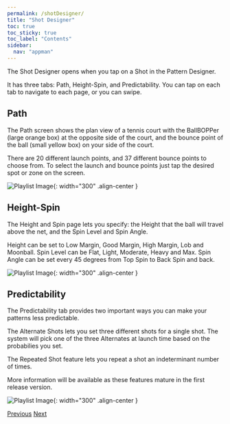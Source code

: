 ```yaml
---
permalink: /shotDesigner/
title: "Shot Designer"
toc: true
toc_sticky: true
toc_label: "Contents"
sidebar:
  nav: "appman"
---
```


The Shot Designer opens when you tap on a Shot in the Pattern Designer. 

It has three tabs: Path, Height-Spin, and Predictability. You can tap on each tab to navigate to each page, or you can swipe.

## Path
The Path screen shows the plan view of a tennis court with the BallBOPPer (large orange box) at the opposite side of the court, and the bounce point of the ball (small yellow box) on your side of the court. 

There are 20 different launch points, and 37 different bounce points to choose from. To select the launch and bounce points just tap the desired spot or zone on the screen.

![Playlist Image](../assets/images/ShotPath.jpg){: width="300" .align-center }

## Height-Spin

The Height and Spin page lets you specify: the Height that the ball will travel above the net, and the Spin Level and Spin Angle. 

Height can be set to Low Margin, Good Margin, High Margin, Lob and Moonball. Spin Level can be Flat, Light, Moderate, Heavy and Max. Spin Angle can be set every 45 degrees from Top Spin to Back Spin and back.

![Playlist Image](../assets/images/ShotHeightSpin.jpg){: width="300" .align-center }

## Predictability

The Predictability tab provides two important ways you can make your patterns less predictable. 

The Alternate Shots lets you set three different shots for a single shot. The system will pick one of the three Alternates at launch time based on the probabilies you set. 

The Repeated Shot feature lets you repeat a shot an indeterminant number of times. 

More information will be available as these features mature in the first release version.

![Playlist Image](../assets/images/ShotPredictability.jpg){: width="300" .align-center }

  <nav class="pagination">
      <a href="/BallBOPPer/patternDesigner/" class="pagination--pager" title="Pattern Designer">Previous</a>
      <a href="/BallBOPPer/coreController/" class="pagination--pager" title="Core Controller">Next</a> 
  </nav>
